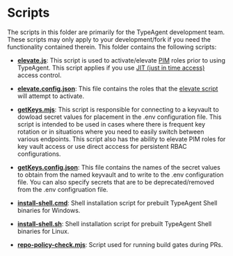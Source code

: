 # Scripts

The scripts in this folder are primarily for the TypeAgent development team. These scripts may only apply to your development/fork if you need the functionality contained therein.
This folder contains the following scripts:

- **[elevate.js](./elevate.js)**: This script is used to activate/elevate [PIM](https://learn.microsoft.com/en-us/entra/id-governance/privileged-identity-management/pim-configure) roles prior to using TypeAgent. This script applies if you use [JIT (just in time access)](https://techcommunity.microsoft.com/t5/microsoft-entra-blog/just-in-time-access-to-groups-and-conditional-access-integration/ba-p/2466926) access control.

- **[elevate.config.json](./elevate.config.json)**: This file contains the roles that the [elevate script](./elevate.js) will attempt to activate.

- **[getKeys.mjs](./getKeys.mjs)**: This script is responsible for connecting to a keyvault to dowload secret values for placement in the .env configuration file. This script is intended to be used in cases where there is frequent key rotation or in situations where you need to easily switch between various endpoints. This script also has the ability to elevate PIM roles for key vault access or use direct acccess for persistent RBAC configurations.

- **[getKeys.config.json](./getKeys.config.json)**: This file contains the names of the secret values to obtain from the named keyvault and to write to the .env configuration file. You can also specify secrets that are to be deprecated/removed from the .env configruation file.

- **[install-shell.cmd](./install-shell.cmd)**: Shell installation script for prebuilt TypeAgent Shell binaries for Windows.

- **[install-shell.sh](./install-shell.sh)**: Shell installation script for prebuilt TypeAgent Shell binaries for Linux.

- **[repo-policy-check.mjs](./repo-policy-check.mjs)**: Script used for running build gates during PRs.
